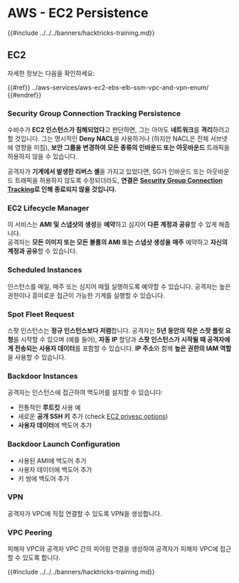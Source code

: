 # AWS - EC2 Persistence

{{#include ../../../banners/hacktricks-training.md}}

## EC2

자세한 정보는 다음을 확인하세요:

{{#ref}}
../aws-services/aws-ec2-ebs-elb-ssm-vpc-and-vpn-enum/
{{#endref}}

### Security Group Connection Tracking Persistence

수비수가 **EC2 인스턴스가 침해되었다**고 판단하면, 그는 아마도 **네트워크**를 **격리**하려고 할 것입니다. 그는 명시적인 **Deny NACL**을 사용하거나 (하지만 NACL은 전체 서브넷에 영향을 미침), **보안 그룹을 변경하여** **모든 종류의 인바운드 또는 아웃바운드** 트래픽을 허용하지 않을 수 있습니다.

공격자가 **기계에서 발생한 리버스 셸**을 가지고 있었다면, SG가 인바운드 또는 아웃바운드 트래픽을 허용하지 않도록 수정되더라도, **연결은** [**Security Group Connection Tracking**](https://docs.aws.amazon.com/AWSEC2/latest/UserGuide/security-group-connection-tracking.html)**로 인해 종료되지 않을 것입니다.**

### EC2 Lifecycle Manager

이 서비스는 **AMI 및 스냅샷의 생성**을 **예약**하고 심지어 **다른 계정과 공유**할 수 있게 해줍니다.\
공격자는 **모든 이미지 또는 모든 볼륨의 AMI 또는 스냅샷 생성을** **매주** 예약하고 **자신의 계정과 공유**할 수 있습니다.

### Scheduled Instances

인스턴스를 매일, 매주 또는 심지어 매월 실행하도록 예약할 수 있습니다. 공격자는 높은 권한이나 흥미로운 접근이 가능한 기계를 실행할 수 있습니다.

### Spot Fleet Request

스팟 인스턴스는 **정규 인스턴스보다 저렴**합니다. 공격자는 **5년 동안의 작은 스팟 플릿 요청**을 시작할 수 있으며 (예를 들어), **자동 IP** 할당과 **스팟 인스턴스가 시작될 때 공격자에게 전송되는 사용자 데이터**를 포함할 수 있습니다. **IP 주소**와 함께 **높은 권한의 IAM 역할**을 사용할 수 있습니다.

### Backdoor Instances

공격자는 인스턴스에 접근하여 백도어를 설치할 수 있습니다:

- 전통적인 **루트킷** 사용 예
- 새로운 **공개 SSH 키** 추가 (check [EC2 privesc options](../aws-privilege-escalation/aws-ec2-privesc.md))
- **사용자 데이터**에 백도어 추가

### **Backdoor Launch Configuration**

- 사용된 AMI에 백도어 추가
- 사용자 데이터에 백도어 추가
- 키 쌍에 백도어 추가

### VPN

공격자가 VPC에 직접 연결할 수 있도록 VPN을 생성합니다.

### VPC Peering

피해자 VPC와 공격자 VPC 간의 피어링 연결을 생성하여 공격자가 피해자 VPC에 접근할 수 있도록 합니다.

{{#include ../../../banners/hacktricks-training.md}}
